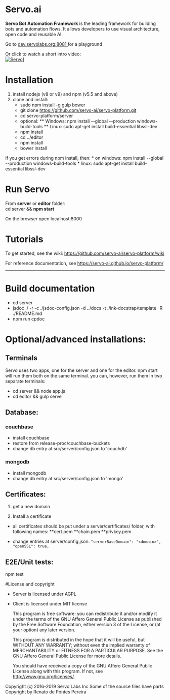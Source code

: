 
# Servo.ai
**Servo Bot Automation Framework** is the leading framework for building bots and automation flows. It allows developers to use visual architecture, open code and reusable AI.

Go to <a href="http://dev.servolabs.org:8081"  target="_blank">dev.servolabs.org:8081 </a> for a playground

Or click to watch a short intro video:
<br>
<span style="display: inline-block; margin: auto;">[![Servo](https://j.gifs.com/lxQOk1@426x240.gif)](https://www.youtube.com/watch?v=KREhqahVqA0)]</span>

# Installation
1. install nodejs (v8 or v9) and npm (v5.5 and above)
3. clone and install:
    * sudo npm install -g gulp bower
	* git clone https://github.com/servo-ai/servo-platform.git
    * cd servo-platform/server
    * optional:
** Windows: npm install --global --production windows-build-tools 
** Linux: sudo apt-get install build-essential libssl-dev
    * npm install
    * cd ../editor
    * npm install
    * bower install

If you get errors during npm install, then:
	* on windows:  npm install --global --production windows-build-tools 
	* linux:  sudo apt-get install build-essential libssl-dev
    
# Run Servo
From **server** or **editor** folder:
<br>
 cd server && **npm start**

On the browser open localhost:8000

# Tutorials

To get started, see the wiki: <a href="https://github.com/servo-ai/servo-platform/wiki" target="_blank">https://github.com/servo-ai/servo-platform/wiki</a>

For reference documentation, see <a href="https://servo-ai.github.io/servo-platform/" target="_blank">https://servo-ai.github.io/servo-platform/</a>

<hr>

# Build documentation
* cd server
* jsdoc ./ -r -c ./jsdoc-config.json  -d ../docs -t ./ink-docstrap/template -R ./README.md
* npm run cpdoc


# Optional/advanced installations:	
	
## Terminals
Servo uses two apps, one for the server and one for the editor. npm start will run them both on the same terminal. you can, however, run them in two separate terminals:
* cd server && 
 node app.js
* cd editor &&
 gulp serve

## **Database:**

### couchbase
 * install couchbase
 * restore from release-proc/couchbase-buckets
 * change db entry at src/server/config.json to 'couchdb'
### mongodb
* install mongodb
 * change db entry at src/server/config.json to 'mongo'


## **Certificates:**
 
1. get a new domain 

2. Install a certificate

* all certificates should be put under a server/certificates/<domain> folder, with following names:
**cert.pem
**chain.pem
**privkey.pem

* change entries at server/config.json:
``"serverBaseDomain": "<domain>",
  "openSSL": true,
``  

## E2E/Unit tests:
npm test

#License and copyright
* Server is licensed under AGPL 
* Client is licensed under MIT license

  This program is free software: you can redistribute it and/or modify
    it under the terms of the GNU Affero General Public License as
    published by the Free Software Foundation, either version 3 of the
    License, or (at your option) any later version.

    This program is distributed in the hope that it will be useful,
    but WITHOUT ANY WARRANTY; without even the implied warranty of
    MERCHANTABILITY or FITNESS FOR A PARTICULAR PURPOSE.  See the
    GNU Affero General Public License for more details.

    You should have received a copy of the GNU Affero General Public License
    along with this program.  If not, see <http://www.gnu.org/licenses/>.

Copyright (c) 2016-2019 Servo Labs Inc
Some of the source files have parts Copyright by Renato de Pontes Pereira

